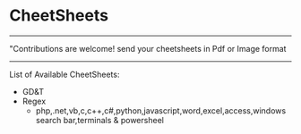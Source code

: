 # CheetSheets
<hr/>
"Contributions are welcome! send your cheetsheets in Pdf or Image format
<hr/>
List of Available CheetSheets:
  <ul>
    <li>GD&T</li>
    <li>Regex <br/> <ul><li>php,.net,vb,c,c++,c#,python,javascript,word,excel,access,windows search bar,terminals & powersheel</li></ul></li>
  </ul>
